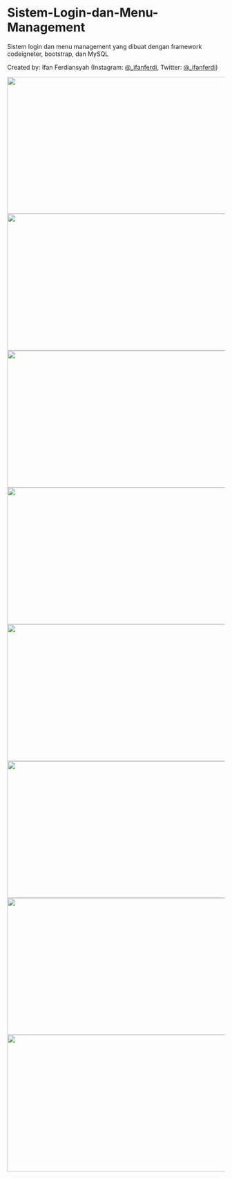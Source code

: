 # Sistem-Login-dan-Menu-Management
Sistem login dan menu management yang dibuat dengan framework codeigneter, bootstrap, dan MySQL 

Created by: Ifan Ferdiansyah (Instagram: [@_ifanferdi](https://www.instagram.com/_ifanferdi), Twitter: [@_ifanferdi](https://twitter.com/_ifanferdi))

<img src="https://user-images.githubusercontent.com/89011748/131627963-f684d7ba-a943-4986-93eb-e478ef9b295c.PNG" width="683" height="317"/>
<img src="https://user-images.githubusercontent.com/89011748/131627989-ec47c4f5-6ca9-481d-b3a1-1897142a4b76.PNG" width="683" height="317"/>
<img src="https://user-images.githubusercontent.com/89011748/131627994-cc90f0ac-5c0b-4fcf-bcde-f4f1d4b556df.PNG" width="683" height="317"/>
<img src="https://user-images.githubusercontent.com/89011748/131628007-3197fc6c-8129-4c86-83f7-8d556a672644.PNG" width="683" height="317"/>
<img src="https://user-images.githubusercontent.com/89011748/131628014-585827d4-0c36-4615-a410-6973163fdabf.PNG" width="683" height="317"/>
<img src="https://user-images.githubusercontent.com/89011748/131628028-6ef300b5-5d9a-40f5-988c-18504cba3195.PNG" width="683" height="317"/>
<img src="https://user-images.githubusercontent.com/89011748/131628036-3872be56-3707-4e92-afc4-6171abc2a883.PNG" width="683" height="317"/>
<img src="https://user-images.githubusercontent.com/89011748/131628039-6c2d0528-454d-439e-9a4c-c9925d587121.PNG" width="683" height="317"/>



